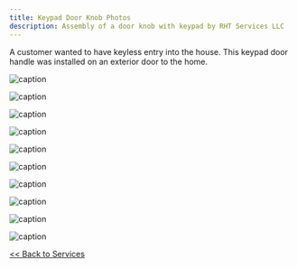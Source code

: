 ```yaml
---
title: Keypad Door Knob Photos
description: Assembly of a door knob with keypad by RHT Services LLC
---
```


A customer wanted to have keyless entry into the house. This keypad door handle was installed on 
an exterior door to the home.

![caption](/images/keypad_20201013/re20201013_121734.jpg)

![caption](/images/keypad_20201013/re20201013_121743.jpg)

![caption](/images/keypad_20201013/re20201013_122042.jpg)

![caption](/images/keypad_20201013/re20201013_122313.jpg)

![caption](/images/keypad_20201013/re20201013_122434.jpg)

![caption](/images/keypad_20201013/re20201013_122525.jpg)

![caption](/images/keypad_20201013/re20201013_123247.jpg)

![caption](/images/keypad_20201013/re20201013_124213.jpg)

![caption](/images/keypad_20201013/re20201013_125214.jpg)

![caption](/images/keypad_20201013/re20201013_125226.jpg)

[<< Back to Services](/services)